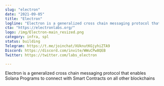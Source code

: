 ```yaml
---
slug: "electron"
date: "2021-09-05"
title: "Electron"
logline: "Electron is a generalized cross chain messaging protocol that enables Solana Programs to connect with Smart Contracts on all other blockchains"
cta: "https://electronlabs.org/"
logo: /img/Electron-main_resized.png
category: infra, spl
status: building
Telegram: https://t.me/joinchat/XUknutKGjyhiZTA9
Discord: https://discord.com/invite/WWuCPw8QEB
Twitter: https://twitter.com/labs_electron

---
```


Electron is a generalized cross chain messaging protocol that enables Solana Programs to connect with Smart Contracts on all other blockchains
